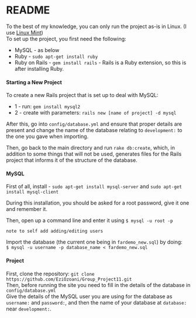 # README
To the best of my knowledge, you can only run the project as-is in Linux. (I use [Linux Mint](https://www.linuxmint.com/))  
To set up the project, you first need the following:
* MySQL - as below
* Ruby - `sudo apt-get install ruby`
* Ruby on Rails - `gem install rails` - Rails is a Ruby extension, so this is after installing Ruby.

#### Starting a New Project

To create a new Rails project that is set up to deal with MySQL:
* 1 - run: `gem install mysql2`
* 2 - create with parameters: `rails new [name of project] -d mysql`

After this, go into `config/database.yml` and ensure that proper details are present and change the name of the database relating to `development:` to the one you gave when importing.

Then, go back to the main directory and run `rake db:create`, which, in addition to some things that will not be used, generates files for the Rails project that informs it of the structure of the database.

#### MySQL

First of all, install - `sudo apt-get install mysql-server` and `sudo apt-get install mysql-client`

During this installation, you should be asked for a root password, give it one and remember it.

Then, open up a command line and enter it using `$ mysql -u root -p`

` note to self add adding/editing users `

Import the database (the current one being in `fardemo_new.sql`) by doing:  
`$ mysql -u username -p database_name < fardemo_new.sql`

#### Project

First, clone the repository: `git clone https://github.com/EziOzoani/Group_Project11.git`  
Then, before running the site you need to fill in the details of the database in `config/database.yml`  
Give the details of the MySQL user you are using for the database as `username:` and `password:`, and then the name of your database at `database:` near `development:`.
